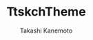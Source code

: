 ---
title: "TtskchTheme"
github: https://github.com/ttskch/jekyll-ttskch-theme
demo: http://ttskch.github.io/jekyll-ttskch-theme/
author: Takashi Kanemoto
ssg:
  - Jekyll
cms:
  - No Cms
---